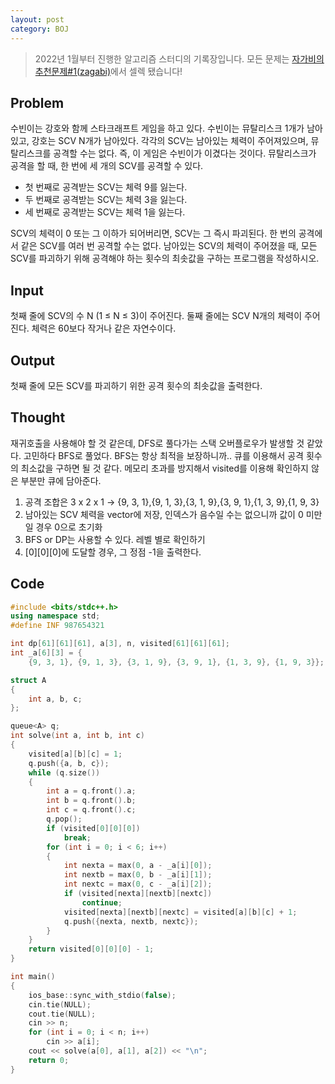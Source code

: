 ```yaml
---
layout: post
category: BOJ
---
```

> 2022년 1월부터 진행한 알고리즘 스터디의 기록장입니다. 모든 문제는 [자가비의 추천문제#1(zagabi)][zagabi]에서 셀렉 됐습니다!

## Problem
수빈이는 강호와 함께 스타크래프트 게임을 하고 있다. 수빈이는 뮤탈리스크 1개가 남아있고, 강호는 SCV N개가 남아있다.
각각의 SCV는 남아있는 체력이 주어져있으며, 뮤탈리스크를 공격할 수는 없다. 즉, 이 게임은 수빈이가 이겼다는 것이다.
뮤탈리스크가 공격을 할 때, 한 번에 세 개의 SCV를 공격할 수 있다.

- 첫 번째로 공격받는 SCV는 체력 9를 잃는다.
- 두 번째로 공격받는 SCV는 체력 3을 잃는다.
- 세 번째로 공격받는 SCV는 체력 1을 잃는다.

SCV의 체력이 0 또는 그 이하가 되어버리면, SCV는 그 즉시 파괴된다. 한 번의 공격에서 같은 SCV를 여러 번 공격할 수는 없다.
남아있는 SCV의 체력이 주어졌을 때, 모든 SCV를 파괴하기 위해 공격해야 하는 횟수의 최솟값을 구하는 프로그램을 작성하시오.

## Input
첫째 줄에 SCV의 수 N (1 ≤ N ≤ 3)이 주어진다. 둘째 줄에는 SCV N개의 체력이 주어진다. 체력은 60보다 작거나 같은 자연수이다.

## Output
첫째 줄에 모든 SCV를 파괴하기 위한 공격 횟수의 최솟값을 출력한다.

## Thought
재귀호출을 사용해야 할 것 같은데, DFS로 풀다가는 스택 오버플로우가 발생할 것 같았다. 고민하다 BFS로 풀었다. BFS는 항상 최적을 보장하니까..
큐를 이용해서 공격 횟수의 최소값을 구하면 될 것 같다. 메모리 초과를 방지해서 visited를 이용해 확인하지 않은 부분만 큐에 담아준다. 
1. 공격 조합은 3 x 2 x 1 -> {9, 3, 1},{9, 1, 3},{3, 1, 9},{3, 9, 1},{1, 3, 9},{1, 9, 3}
2. 남아있는 SCV 체력을 vector에 저장, 인덱스가 음수일 수는 없으니까 값이 0 미만일 경우 0으로 초기화
3. BFS or DP는 사용할 수 있다. 레벨 별로 확인하기
4. [0][0][0]에 도달할 경우, 그 정점 -1을 출력한다. 

## Code
```c++
#include <bits/stdc++.h>
using namespace std;
#define INF 987654321

int dp[61][61][61], a[3], n, visited[61][61][61];
int _a[6][3] = {
    {9, 3, 1}, {9, 1, 3}, {3, 1, 9}, {3, 9, 1}, {1, 3, 9}, {1, 9, 3}};

struct A
{
    int a, b, c;
};

queue<A> q;
int solve(int a, int b, int c)
{
    visited[a][b][c] = 1;
    q.push({a, b, c});
    while (q.size())
    {
        int a = q.front().a;
        int b = q.front().b;
        int c = q.front().c;
        q.pop();
        if (visited[0][0][0])
            break;
        for (int i = 0; i < 6; i++)
        {
            int nexta = max(0, a - _a[i][0]);
            int nextb = max(0, b - _a[i][1]);
            int nextc = max(0, c - _a[i][2]);
            if (visited[nexta][nextb][nextc])
                continue;
            visited[nexta][nextb][nextc] = visited[a][b][c] + 1;
            q.push({nexta, nextb, nextc});
        }
    }
    return visited[0][0][0] - 1;
}

int main()
{
    ios_base::sync_with_stdio(false);
    cin.tie(NULL);
    cout.tie(NULL);
    cin >> n;
    for (int i = 0; i < n; i++)
        cin >> a[i];
    cout << solve(a[0], a[1], a[2]) << "\n";
    return 0;
}
```

[zagabi]: https://www.acmicpc.net/workbook/view/4344